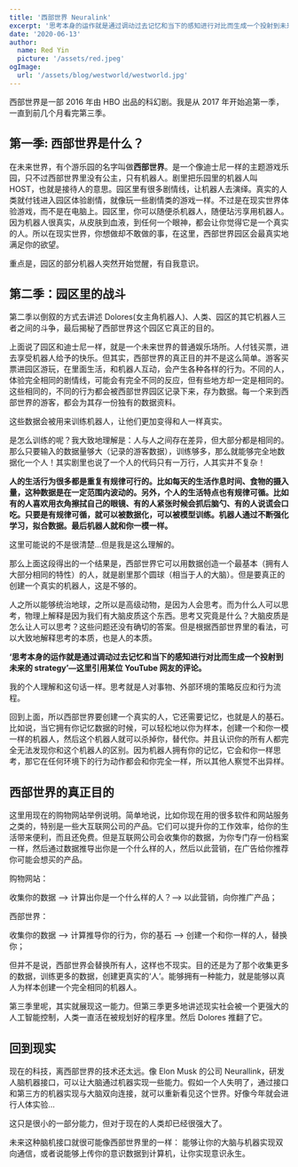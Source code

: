 ```yaml
---
title: '西部世界 Neuralink'
excerpt: '思考本身的运作就是通过调动过去记忆和当下的感知进行对比而生成一个投射到未来的strategy'
date: '2020-06-13'
author:
  name: Red Yin
  picture: '/assets/red.jpeg'
ogImage:
  url: '/assets/blog/westworld/westworld.jpg'
---
```


西部世界是一部 2016 年由 HBO 出品的科幻剧。我是从 2017 年开始追第一季，一直到前几个月看完第三季。

## 第一季: 西部世界是什么？

在未来世界，有个游乐园的名字叫做**西部世界**。是一个像迪士尼一样的主题游戏乐园，只不过西部世界里没有公主，只有机器人。剧里把乐园里的机器人叫 HOST，也就是接待人的意思。园区里有很多剧情线，让机器人去演绎。真实的人类就付钱进入园区体验剧情，就像玩一些剧情类的游戏一样。不过是在现实世界体验游戏，而不是在电脑上。园区里，你可以随便杀机器人，随便玷污享用机器人。因为机器人很真实，从皮肤到血液，到任何一个眼神，都会让你觉得它是一个真实的人。所以在现实世界，你想做却不敢做的事，在这里，西部世界园区会最真实地满足你的欲望。

重点是，园区的部分机器人突然开始觉醒，有自我意识。

## 第二季：园区里的战斗

第二季以倒叙的方式去讲述 Dolores(女主角机器人)、人类、园区的其它机器人三者之间的斗争，最后揭秘了西部世界这个园区它真正的目的。

上面说了园区和迪士尼一样，就是一个未来世界的普通娱乐场所。人付钱买票，进去享受机器人给予的快乐。但其实，西部世界的真正目的并不是这么简单。游客买票进园区游玩，在里面生活，和机器人互动，会产生各种各样的行为。不同的人，体验完全相同的剧情线，可能会有完全不同的反应，但有些地方却一定是相同的。这些相同的，不同的行为都会被西部世界园区记录下来，存为数据。每一个来到西部世界的游客，都会为其存一份独有的数据资料。

这些数据会被用来训练机器人，让他们更加变得和人一样真实。

是怎么训练的呢？我大致地理解是：人与人之间存在差异，但大部分都是相同的。那么只要输入的数据量够大（记录的游客数据），训练够多，那么就能够完全地数据化一个人！其实剧里也说了一个人的代码只有一万行，人其实并不复杂！

**人的生活行为很多都是重复有规律可行的。比如每天的生活作息时间、食物的摄入量，这种数据是在一定范围内波动的。另外，个人的生活特点也有规律可循。比如有的人喜欢用衣角擦拭自己的眼镜、有的人紧张时候会抓后脑勺、有的人说谎会口吃。只要是有规律可循，就可以被数据化，可以被模型训练。机器人通过不断强化学习，拟合数据。最后机器人就和你一模一样。**

这里可能说的不是很清楚…但是我是这么理解的。

那么上面这段得出的一个结果是，西部世界它可以用数据创造一个最基本（拥有人大部分相同的特性）的人，就是剧里那个圆球（相当于人的大脑）。但是要真正的创建一个真实的机器人，这是不够的。

人之所以能够统治地球，之所以是高级动物，是因为人会思考。而为什么人可以思考，物理上解释是因为我们有大脑皮质这个东西。思考又究竟是什么？大脑皮质是怎么让人可以思考？这些问题还没有确切的答案。但是根据西部世界里的看法，可以大致地解释思考的本质，也是人的本质。

**‘思考本身的运作就是通过调动过去记忆和当下的感知进行对比而生成一个投射到未来的 strategy’—这里引用某位 YouTube 网友的评论。**

我的个人理解和这句话一样。思考就是人对事物、外部环境的策略反应和行为流程。

回到上面，所以西部世界要创建一个真实的人，它还需要记忆，也就是人的基石。比如说，当它拥有你记忆数据的时候，可以轻松地以你为样本，创建一个和你一模一样的机器人，然后这个机器人就可以杀掉你，替代你。并且认识你的所有人都完全无法发现你和这个机器人的区别。因为机器人拥有你的记忆，它会和你一样思考，那它在任何环境下的行为动作都会和你完全一样，所以其他人察觉不出异样。

## 西部世界的真正目的

这里用现在的购物网站举例说明。简单地说，比如你现在用的很多软件和网站服务之类的，特别是一些大互联网公司的产品。它们可以提升你的工作效率，给你的生活带来便利，而且还免费。但是互联网公司会收集你的数据，为你专门存一份档案一样，然后通过数据推导出你是一个什么样的人，然后以此营销，在广告给你推荐你可能会想买的产品。

购物网站：

收集你的数据 ——> 计算出你是一个什么样的人？——> 以此营销，向你推广产品；

西部世界：

收集你的数据 ——> 计算推导你的行为，你的基石 ——> 创建一个和你一样的人，替换你；

但并不是说，西部世界会替换所有人，这样也不现实。目的还是为了那个收集更多的数据，训练更多的数据，创建更真实的‘人’。能够拥有一种能力，就是能够以真人为样本创建一个完全相同的机器人。

第三季里呢，其实就展现这一能力。但第三季更多地讲述现实社会被一个更强大的人工智能控制，人类一直活在被规划好的程序里。然后 Dolores 推翻了它。

## 回到现实

现在的科技，离西部世界的技术还太远。像 Elon Musk 的公司 Neurallink，研发人脑机器接口，可以让大脑通过机器实现一些能力。假如一个人失明了，通过接口和第三方的机器实现与大脑双向连接，就可以重新看见这个世界。好像今年就会进行人体实验…

这只是很小的一部分能力，但对于现在的人类却已经很强大了。

未来这种脑机接口就很可能像西部世界里的一样：
能够让你的大脑与机器实现双向通信，或者说能够上传你的意识数据到计算机，让你实现意识永生。
